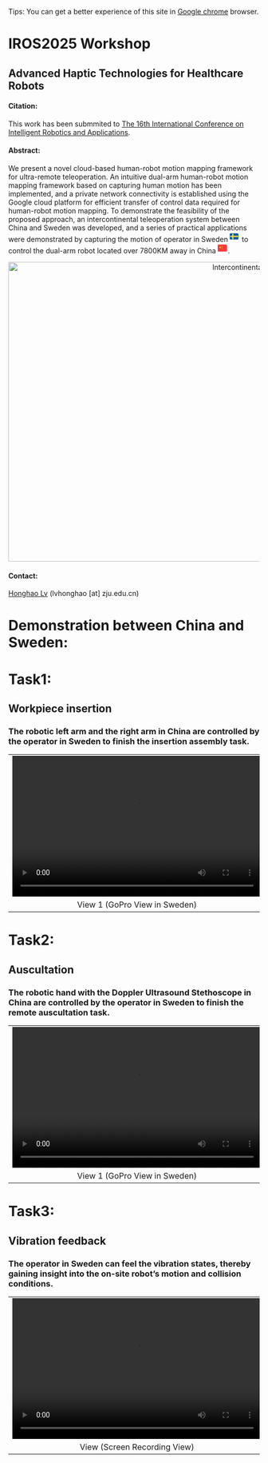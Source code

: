 Tips: You can get a better experience of this site in [Google chrome](https://www.google.com/chrome) browser.

# IROS2025 Workshop
## Advanced Haptic Technologies for Healthcare Robots
<!-- <p align='center'>
<img src="https://honghaolyu.github.io/intercontinental-teleoperation/assets/images/teleop-dualarm.gif" width="400" height="240" alt="demo of dualarm teleop"/>
<img src="https://honghaolyu.github.io/intercontinental-teleoperation/assets/images/teleop-grasp.gif" width="400" height="240" alt="demo of dualarm grasp"/>
</p> -->

#### Citation:
This work has been submmited to [The 16th International Conference on Intelligent Robotics and Applications](https://icira2023.org/).

<!-- ```
@ARTICLE{9693932,  
        author={Lv, Honghao and Kong, Depeng and Pang, Gaoyang and Wang, Baicun and Yu, Zhangwei and Pang, Zhibo and Yang, Geng},  
        journal={IEEE Transactions on Medical Robotics and Bionics},   
        title={GuLiM: A Hybrid Motion Mapping Technique for Teleoperation of Medical Assistive Robot in Combating the COVID-19 Pandemic},   
        year={2022},  
        volume={4},  
        number={1},  
        pages={106-117},  
        doi={10.1109/TMRB.2022.3146621}
}
``` -->

#### Abstract:
We present a novel cloud-based human-robot motion mapping framework for ultra-remote teleoperation. An intuitive dual-arm human-robot motion mapping framework based on capturing human motion has been implemented, and a private network connectivity is established using the Google cloud platform for efficient transfer of control data required for human-robot motion mapping. To demonstrate the feasibility of the proposed approach, an intercontinental teleoperation system between China and Sweden was developed, and a series of practical applications were demonstrated by capturing the motion of operator in Sweden <svg t="1684725599547" class="icon" viewBox="0 0 1433 1024" version="1.1" xmlns="http://www.w3.org/2000/svg" p-id="6578" width="20" height="20"><path d="M0 0m119.354623 0l1014.514291 0q119.354623 0 119.354622 119.354623l0 656.450423q0 119.354623-119.354622 119.354623l-1014.514291 0q-119.354623 0-119.354623-119.354623l0-656.450423q0-119.354623 119.354623-119.354623Z" fill="#0F5D9F" p-id="6579"></path><path d="M358.063868 59.677311h179.031933v298.386557h656.450424v179.031933H537.095801v298.386557H358.063868v-298.386557H59.677311v-179.031933h298.386557z" fill="#FDDA3D" p-id="6580"></path></svg> to control the dual-arm robot located over 7800KM away in China <svg t="1684725633143" class="icon" viewBox="0 0 1365 1024" version="1.1" xmlns="http://www.w3.org/2000/svg" p-id="9464" width="20" height="20"><path d="M0 0m157.190104 0l943.140625 0q157.190104 0 157.190104 157.190104l0 628.760416q0 157.190104-157.190104 157.190105l-943.140625 0q-157.190104 0-157.190104-157.190105l0-628.760416q0-157.190104 157.190104-157.190104Z" fill="#F93939" p-id="9465"></path><path d="M1137.741973 0H119.778859C53.601825 0 0 56.274057 0 125.752083v691.636458c0 69.478026 53.601825 125.752083 119.778859 125.752084h1017.963114c66.177034 0 119.778859-56.274057 119.77886-125.752084V125.752083c0-69.478026-53.601825-125.752083-119.77886-125.752083z" fill="#F93939" p-id="9466"></path><path d="M329.234673 454.593781l-88.026458 48.571742 16.740746-102.959518-71.128522-72.857613 98.401005-14.93306 44.013229-93.685302 44.013229 93.685302L471.570312 327.348392l-71.285712 72.936208 16.897936 102.880923-87.947863-48.571742zM538.926272 188.628125h59.88943v62.876042h-59.88943v-62.876042zM598.894297 314.380208h59.889429v62.876042h-59.889429V314.380208z m0 125.752083h59.889429v62.876042h-59.889429v-62.876042z m-59.88943 125.752084h59.88943V628.760416h-59.88943v-62.876041z" fill="#FFDA2C" p-id="9467"></path></svg>.

<p align='center'>
<img src="assets\images\overview.jpg" width="1000" height="600" alt="Intercontinental Teleoperation"/>
</p>

#### Contact: 
[Honghao Lv](http://fsie-zju.com/team/) (lvhonghao [at] zju.edu.cn)

<!-- # Setup
<p align='center'>
<img src="https://honghaolyu.github.io/intercontinental-teleoperation/assets/images/setup.png" width="800" height="600" alt="setup of the grasp task"/>
</p> -->

# Demonstration between China and Sweden:
# Task1:
## Workpiece insertion

### The robotic left arm and the right arm in China are controlled by the operator in Sweden to finish the insertion assembly task.

<table align='center'>
<tr>
<td align='center' valign="middle"> <video src="assets\media\zip\workpiece insertion_view2.mp4" type="video/mp4" controls="controls" width="500" height="282"> 您的浏览器不支持播放该视频！</video> </td>
<td align='center' valign="middle"> <video src="assets\media\zip\workpiece insertion_view1.mp4" type="video/mp4" controls="controls" width="500" height="282"> 您的浏览器不支持播放该视频！</video> </td>
</tr>
<tr>
<td align='center'> View 1 (GoPro View in Sweden) </td>
<td align='center'> View 2 (Screen Recording View) </td>
</tr>
</table>

# Task2:
## Auscultation

### The robotic hand with the Doppler Ultrasound Stethoscope in China are controlled by the operator in Sweden to finish the remote auscultation task.

<table align='center'>
<tr>
<td align='center' valign="middle"> <video src="assets\media\zip\auscultation_view2.mp4" type="video/mp4" controls="controls" width="500" height="282"> 您的浏览器不支持播放该视频！</video> </td>
<td align='center' valign="middle"> <video src="assets\media\zip\auscultation_view1.mp4" type="video/mp4" controls="controls" width="500" height="282"> 您的浏览器不支持播放该视频！</video> </td>
</tr>
<tr>
<td align='center'> View 1 (GoPro View in Sweden) </td>
<td align='center'> View 2 (Screen Recording View) </td>
</tr>
</table>

# Task3:
## Vibration feedback
### The operator in Sweden can feel the vibration states, thereby gaining insight into the on-site robot’s motion and collision conditions.

<table>
<tr>
<!-- <td align='center' valign="middle"> <video src="https://honghaolyu.github.io/GuLiM-motion-transfer/assets/media/zip/degree30-P1 (2)_batch.mp4" type="video/mp4" controls="controls" width="500" height="282"> 您的浏览器不支持播放该视频！</video> </td> -->
<td align='center' valign="middle"> <video src="assets\media\zip\vibration feedback.mp4" type="video/mp4" controls="controls" width="500" height="282"> 您的浏览器不支持播放该视频！</video> </td>
</tr>
<tr>
<!-- <td align='center'> DMM </td> -->
<td align='center'> View (Screen Recording View) </td>
</tr>
</table>